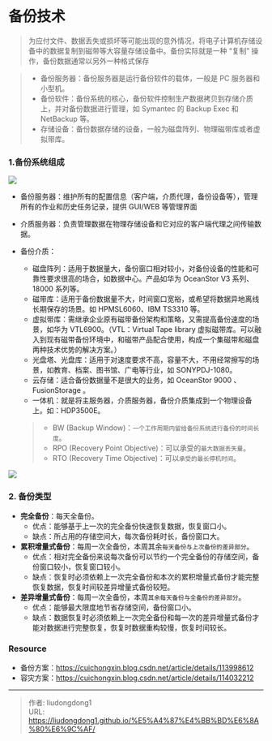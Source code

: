 # 备份技术


> 为应付文件、数据丢失或损坏等可能出现的意外情况，将电子计算机存储设备中的数据复制到磁带等大容量存储设备中。备份实际就是一种 “复制” 操作，备份数据通常以另外一种格式保存
>

> - 备份服务器：备份服务器是运行备份软件的载体，一般是 PC 服务器和小型机。
> - 备份软件：备份系统的核心，备份软件控制生产数据拷贝到存储介质上，并对备份数据进行管理，如 Symantec 的 Backup Exec 和 NetBackup 等。
> - 存储设备：备份数据存储的设备，一般为磁盘阵列、物理磁带库或者虚拟带库。

### 1.备份系统组成

![](https://lddpicture.oss-cn-beijing.aliyuncs.com/picture/image-20220409205828071.png)

- 备份服务器：维护所有的配置信息（客户端，介质代理，备份设备等），管理所有的作业和历史任务记录，提供 GUI/WEB 等管理界面

- 介质服务器：负责管理数据在物理存储设备和它对应的客户端代理之间传输数据。

- 备份介质：

  - 磁盘阵列：适用于数据量大，备份窗口相对较小，对备份设备的性能和可靠性要求很高的场合，如数据中心。产品如华为 OceanStor V3 系列、18000 系列等。
  - 磁带库：适用于备份数据量不大，时间窗口宽裕，或希望将数据异地离线长期保存的场景。如 HPMSL6060、IBM TS3310 等。
  - 虚拟带库：需继承企业原有磁带备份架构和策略，又需提高备份速度的场景，如华为 VTL6900。（VTL：Virtual Tape library 虚拟磁带库。可以融入到现有磁带备份环境中，和磁带产品配合使用，构成一个集磁带和磁盘两种技术优势的解决方案。）
  - 光盘塔、光盘库：适用于对速度要求不高，容量不大，不用经常擦写的场景，如教育、档案、图书馆、广电等行业，如 SONYPDJ-1080。
  - 云存储：适合备份数据量不是很大的业务，如 OceanStor 9000 、 FusionStorage 。
  - 一体机：就是将主服务器，介质服务器，备份介质集成到一个物理设备上。如：HDP3500E。

  > - BW (Backup Window)：`一个工作周期内留给备份系统进行备份的时间长度`。
  > - RPO (Recovery Point Objective)：可以承受的`最大数据丢失量`。
  > - RTO (Recovery Time Objective)：可以`承受的最长停机时间`。

![](https://lddpicture.oss-cn-beijing.aliyuncs.com/picture/image-20220409205930863.png)

### 2. 备份类型

- **完全备份**：每天全备份。
  - 优点：能够基于上一次的完全备份快速恢复数据，恢复窗口小。
  - 缺点：所占用的存储空间大，每次备份耗时长，备份窗口大。
- **累积增量式备份**：每周一次全备份，本周其余`每天备份与上次备份的差异部分`。
  - 优点：相对完全备份来说每次备份可以节约一个完全备份的存储空间，备份窗口较小，恢复窗口较小。
  - 缺点：恢复时必须依赖上一次完全备份和本次的累积增量式备份才能完整恢复数据，恢复时间较差异增量式备份较短。
- **差异增量式备份**：每周一次全备份，本周`其余每天备份与全备份的差异部分`。
  - 优点：能够最大限度地节省存储空间，备份窗口小。
  - 缺点：数据恢复时必须依赖上一次完全备份和每一次的差异增量式备份才能对数据进行完整恢复，恢复时数据重构较慢，恢复时间较长。

### Resource

- 备份方案：https://cuichongxin.blog.csdn.net/article/details/113998612
- 容灾方案：https://cuichongxin.blog.csdn.net/article/details/114032212



---

> 作者: liudongdong1  
> URL: https://liudongdong1.github.io/%E5%A4%87%E4%BB%BD%E6%8A%80%E6%9C%AF/  

